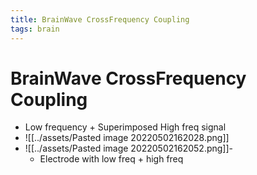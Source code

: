 ```yaml
---
title: BrainWave CrossFrequency Coupling
tags: brain
---
```


# BrainWave CrossFrequency Coupling
- Low frequency + Superimposed High freq signal
- ![[../assets/Pasted image 20220502162028.png]]
- ![[../assets/Pasted image 20220502162052.png]]- 
	- Electrode with low freq + high freq




















